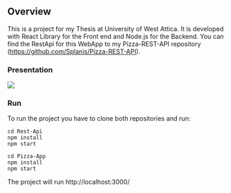 ## Overview

This is a project for my Thesis at University of West Attica. It is developed with React Library for the Front end and Node.js for the
Backend. You can find the RestApi for this WebApp to my Pizza-REST-API repository (https://github.com/Splanis/Pizza-REST-API).

### Presentation

![](presentation.gif)

### Run

To run the project you have to clone both repositories and run:

```
cd Rest-Api
npm install
npm start
```

```
cd Pizza-App
npm install
npm start
```

The project will run http://localhost:3000/
